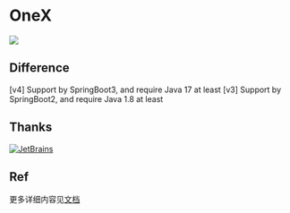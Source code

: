 # OneX
![](https://cdn4.iconfinder.com/data/icons/space-and-astronomy-1/800/rocket-128.png)

## Difference
[v4] Support by SpringBoot3, and require Java 17 at least
[v3] Support by SpringBoot2, and require Java 1.8 at least

## Thanks
[![JetBrains](https://resources.jetbrains.com/storage/products/company/brand/logos/jb_beam.svg)](https://www.jetbrains.com/?from=onex-boot)

## Ref
更多详细内容见[文档](https://onex.nb6868.com)
